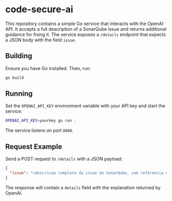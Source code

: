 # code-secure-ai

This repository contains a simple Go service that interacts with the OpenAI API. It accepts a full description of a SonarQube issue and returns additional guidance for fixing it. The service exposes a `/details` endpoint that expects a JSON body with the field `issue`.

## Building

Ensure you have Go installed. Then, run:

```bash
go build
```

## Running

Set the `OPENAI_API_KEY` environment variable with your API key and start the service:

```bash
OPENAI_API_KEY=yourkey go run .
```

The service listens on port `8080`.

## Request Example

Send a POST request to `/details` with a JSON payload:

```json
{
  "issue": "<descricao completa da issue do SonarQube, com referencia de arquivo e trecho de codigo>"
}
```

The response will contain a `details` field with the explanation returned by OpenAI.
